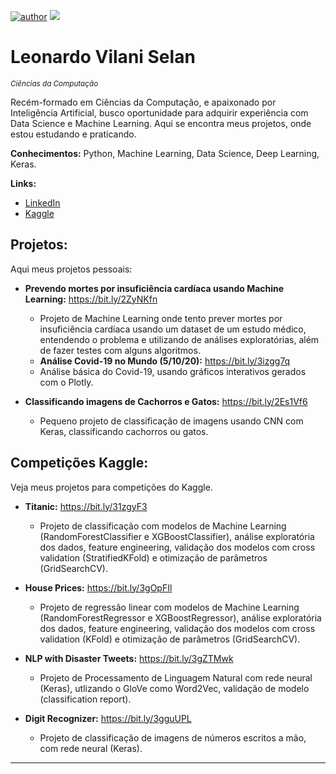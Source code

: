[![author](https://img.shields.io/badge/author-leovilani-green)](https://www.linkedin.com/in/leonardo-vilani-selan/) [![](https://img.shields.io/badge/python-3.7+-blue.svg)](https://www.python.org/downloads/release/python-365/)

# Leonardo Vilani Selan
<sub>*Ciências da Computação*</sub>

Recém-formado em Ciências da Computação, e apaixonado por Inteligência Artificial, busco oportunidade para adquirir experiência com Data Science e Machine Learning.
Aqui se encontra meus projetos, onde estou estudando e praticando.

**Conhecimentos:** Python, Machine Learning, Data Science, Deep Learning, Keras.

**Links:**
* [LinkedIn](https://www.linkedin.com/in/leonardo-vilani-selan/)
* [Kaggle](https://www.kaggle.com/leonardovselan)


## Projetos:
Aqui meus projetos pessoais:

* **Prevendo mortes por insuficiência cardíaca usando Machine Learning:** https://bit.ly/2ZyNKfn
  - Projeto de Machine Learning onde tento prever mortes por insuficiência cardíaca usando um dataset de um estudo médico, entendendo o problema e utilizando de análises exploratórias, além de fazer testes com alguns algoritmos.
  
  * **Análise Covid-19 no Mundo (5/10/20):** https://bit.ly/3izgg7q
  - Análise básica do Covid-19, usando gráficos interativos gerados com o Plotly.
  
* **Classificando imagens de Cachorros e Gatos:** https://bit.ly/2Es1Vf6
  - Pequeno projeto de classificação de imagens usando CNN com Keras, classificando cachorros ou gatos.

## Competições Kaggle:
Veja meus projetos para competições do Kaggle.

* **Titanic:** https://bit.ly/31zgyF3
  - Projeto de classificação com modelos de Machine Learning (RandomForestClassifier e XGBoostClassifier), análise exploratória dos dados, feature engineering, validação dos modelos com cross validation (StratifiedKFold) e otimização de parâmetros (GridSearchCV).
  
* **House Prices:** https://bit.ly/3gOpFIl
  - Projeto de regressão linear com modelos de Machine Learning (RandomForestRegressor e XGBoostRegressor), análise exploratória dos dados, feature engineering, validação dos modelos com cross validation (KFold) e otimização de parâmetros (GridSearchCV).

* **NLP with Disaster Tweets:** https://bit.ly/3gZTMwk
  - Projeto de Processamento de Linguagem Natural com rede neural (Keras), utlizando o GloVe como Word2Vec, validação de modelo (classification report).
  
* **Digit Recognizer:** https://bit.ly/3gguUPL
  - Projeto de classificação de imagens de números escritos a mão, com rede neural (Keras).

---
